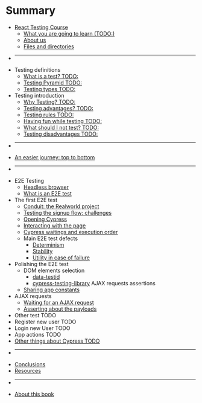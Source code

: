# Summary

- [React Testing Course](README.md)
  - [What you are going to learn (TODO:)](book/what-are-you-going-to-learn.md)
  - [About us](book/about-us.md)
  - [Files and directories](book/files-and-directories.md)
- ***
- Testing definitions
  - [What is a test? TODO:](book/what-is-a-test.md)
  - [Testing Pyramid TODO:](book/testing-pyramid.md)
  - [Testing types TODO:](book/testing-types.md)
- Testing introduction
  - [Why Testing? TODO:](book/why-testing.md)
  - [Testing advantages? TODO:](book/testing-advantages.md)
  - [Testing rules TODO:](book/testing-rules.md)
  - [Having fun while testing TODO:](book/having-fun-while-testing.md)
  - [What should I not test? TODO:](book/what-not-to-test.md)
  - [Testing disadvantages TODO:](book/testing-disadvantages.md)
- ***
- [An easier journey: top to bottom](book/top-to-bottom.md)
- ***
- E2E Testing
  - [Headless browser](book/headless-browser.md)
  - [What is an E2E test](book/what-is-an-e2e-test.md)
- The first E2E test
  - [Conduit: the Realworld project](book/the-realworld-project.md)
  - [Testing the signup flow: challenges](book/signup-flow-challenges.md)
  - [Opening Cypress](book/opening-cypress.md)
  - [Interacting with the page](book/interacting-with-the-page.md)
  - [Cypress waitings and execution order](book/cypress-waitings-and-execution-order.md)
  - Main E2E test defects
    - [Determinism](book/e2e-test-defects-determinism.md)
    - [Stability](book/e2e-test-defects-stability.md)
    - [Utility in case of failure](book/utility-in-case-of-failure.md)
- Polishing the E2E test
  - DOM elements selection
    - [data-testid](book/dom-elements-selection.md)
    - [cypress-testing-library](book/cypress-testing-library.md)
      AJAX requests assertions
  - [Sharing app constants](book/app-constants.md)
- AJAX requests
  - [Waiting for an AJAX request](book/waiting-for-ajax-request.md)
  - [Asserting about the payloads](book/payload-assertions.md)
- Other test TODO
- Register new user TODO
- Login new User TODO
- App actions TODO
- [Other things about Cypress TODO](book/other-things-about-cypress.md)
- ***
- [Conclusions](book/conclusions.md)
- [Resources](book/resources.md)
- ***
- [About this book](book/about-the-book.md)
